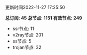 更新时间2022-11-27 17:25:50

**总订阅: 45**
**总节点: 1151**
**有效节点: 249**
- ssr节点: 11
- v2ray节点: 201
- ss节点: 5
- trojan节点: 32
